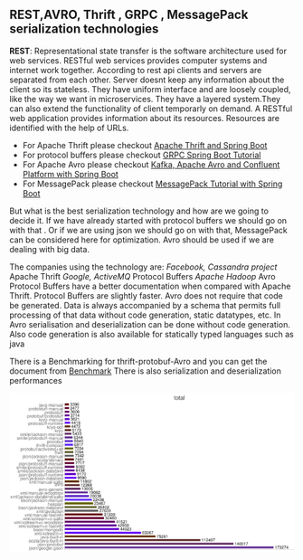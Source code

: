 ## REST,AVRO, Thrift , GRPC , MessagePack   serialization technologies

**REST**: Representational state transfer   is the  software architecture used for web services. RESTful web services provides  computer systems and internet work together.
According to rest api clients and servers are separated from each other. Server doesnt keep any information about the client so its stateless.
They have uniform interface and are loosely coupled, like the way we want in microservices. They have a layered system.They can also extend the functionality of client temporarly on demand.
A RESTful web application provides information about its resources. Resources are identified with the help of URLs.

- For Apache Thrift please checkout [Apache Thrift and Spring Boot](https://okansungur.medium.com/apache-thrift-and-spring-boot-8af7fd3ccb09)
- For protocol buffers please checkout [GRPC Spring Boot Tutorial](https://okansungur.medium.com/grpc-springboot-tutorial-fbc0c0a60780)
- For  Apache Avro please checkout [Kafka, Apache Avro and Confluent Platform with Spring Boot](https://okansungur.medium.com/kafka-apache-avro-and-confluent-platform-with-spring-boot-ed86378e2d6b)
- For MessagePack please checkout [MessagePack Tutorial with Spring Boot](https://okansungur.medium.com/messagepack-tutorial-with-spring-boot-ed80c756b14d)


But what is the best serialization technology and how are we going to decide it.
If we have already started with  protocol buffers we should go on with that . Or if we are using json we should go on with that, MessagePack can  be considered here for optimization.
Avro should be used if we are dealing with big data.

The companies using the technology are:
*Facebook, Cassandra project*  Apache Thrift
*Google,  ActiveMQ* Protocol Buffers
*Apache Hadoop* Avro 
Protocol Buffers have a better documentation when compared with Apache Thrift. Protocol Buffers are slightly faster. 
Avro does not require that code be generated. Data is always accompanied by a schema that permits full processing of that data without
code generation, static datatypes, etc.
In Avro serialisation and deserialization can be done without code generation. Also code generation is also available for statically typed languages such as java 




There is a Benchmarking for thrift-protobuf-Avro and you can get the document from [Benchmark](https://code.google.com/archive/p/thrift-protobuf-compare/wikis/BenchmarkingV2.wiki) There is also serialization and deserialization performances 


<p align="center">
  <img  src="https://github.com/okansungur/Articles/blob/main/Create_object_serialize_deserialize.png"><br/>
 
</p>











